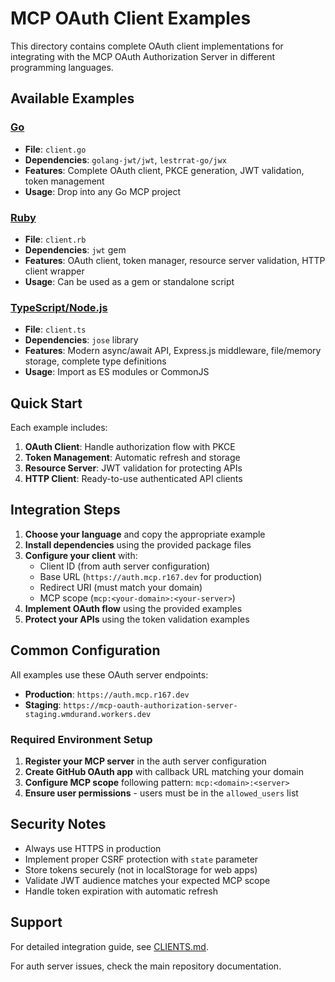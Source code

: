 # MCP OAuth Client Examples

This directory contains complete OAuth client implementations for integrating with the MCP OAuth Authorization Server in different programming languages.

## Available Examples

### [Go](./go/)
- **File**: `client.go`
- **Dependencies**: `golang-jwt/jwt`, `lestrrat-go/jwx`
- **Features**: Complete OAuth client, PKCE generation, JWT validation, token management
- **Usage**: Drop into any Go MCP project

### [Ruby](./ruby/)
- **File**: `client.rb`
- **Dependencies**: `jwt` gem
- **Features**: OAuth client, token manager, resource server validation, HTTP client wrapper
- **Usage**: Can be used as a gem or standalone script

### [TypeScript/Node.js](./typescript/)
- **File**: `client.ts`
- **Dependencies**: `jose` library
- **Features**: Modern async/await API, Express.js middleware, file/memory storage, complete type definitions
- **Usage**: Import as ES modules or CommonJS

## Quick Start

Each example includes:

1. **OAuth Client**: Handle authorization flow with PKCE
2. **Token Management**: Automatic refresh and storage
3. **Resource Server**: JWT validation for protecting APIs
4. **HTTP Client**: Ready-to-use authenticated API clients

## Integration Steps

1. **Choose your language** and copy the appropriate example
2. **Install dependencies** using the provided package files
3. **Configure your client** with:
   - Client ID (from auth server configuration)
   - Base URL (`https://auth.mcp.r167.dev` for production)
   - Redirect URI (must match your domain)
   - MCP scope (`mcp:<your-domain>:<your-server>`)
4. **Implement OAuth flow** using the provided examples
5. **Protect your APIs** using the token validation examples

## Common Configuration

All examples use these OAuth server endpoints:

- **Production**: `https://auth.mcp.r167.dev`
- **Staging**: `https://mcp-oauth-authorization-server-staging.wmdurand.workers.dev`

### Required Environment Setup

1. **Register your MCP server** in the auth server configuration
2. **Create GitHub OAuth app** with callback URL matching your domain
3. **Configure MCP scope** following pattern: `mcp:<domain>:<server>`
4. **Ensure user permissions** - users must be in the `allowed_users` list

## Security Notes

- Always use HTTPS in production
- Implement proper CSRF protection with `state` parameter
- Store tokens securely (not in localStorage for web apps)
- Validate JWT audience matches your expected MCP scope
- Handle token expiration with automatic refresh

## Support

For detailed integration guide, see [CLIENTS.md](./CLIENTS.md).

For auth server issues, check the main repository documentation.